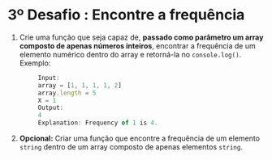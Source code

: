 # 3º Desafio : Encontre a frequência

1. Crie uma função que seja capaz de, **passado como parâmetro um array composto de apenas números inteiros**, encontrar a frequência de um elemento numérico dentro do array e retorná-la no `console.log()`. Exemplo:

   ```JavaScript
        Input:
        array = [1, 1, 1, 1, 2]
        array.length = 5
        X = 1
        Output: 
        4
        Explanation: Frequency of 1 is 4.
   ```

2. **Opcional:** Criar uma função que encontre a frequência de um elemento `string` dentro de um array composto de apenas elementos `string`.